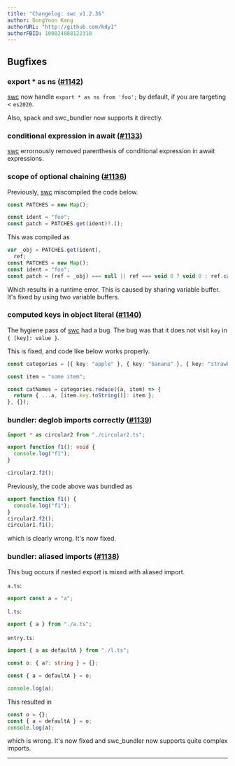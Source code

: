 ```yaml
---
title: "Changelog: swc v1.2.36"
author: DongYoon Kang
authorURL: "http://github.com/kdy1"
authorFBID: 100024888122318
---
```


## Bugfixes

### export \* as ns ([#1142](https://github.com/swc-project/swc/pull/1142))

[swc][] now handle `export * as ns from 'foo';` by default, if you are targeting < `es2020`.

Also, spack and swc_bundler now supports it directly.

### conditional expression in await ([#1133](https://github.com/swc-project/swc/issues/1133))

[swc][] errornously removed parenthesis of conditional expression in await expressions.

### scope of optional chaining ([#1136](https://github.com/swc-project/swc/issues/1136))

Previously, [swc][] miscompiled the code below.

```ts
const PATCHES = new Map();

const ident = "foo";
const patch = PATCHES.get(ident)?.();
```

This was compiled as

```js
var _obj = PATCHES.get(ident),
  ref;
const PATCHES = new Map();
const ident = "foo";
const patch = (ref = _obj) === null || ref === void 0 ? void 0 : ref.call(_obj);
```

Which results in a runtime error.
This is caused by sharing variable buffer.
It's fixed by using two variable buffers.

### computed keys in object literal ([#1140](https://github.com/swc-project/swc/issues/1140))

The hygiene pass of [swc][] had a bug. The bug was that it does not visit `key` in `{ [key]: value }`.

This is fixed, and code like below works properly.

```ts
const categories = [{ key: "apple" }, { key: "banana" }, { key: "strawberry" }];

const item = "some item";

const catNames = categories.reduce((a, item) => {
  return { ...a, [item.key.toString()]: item };
}, {});
```

### bundler: deglob imports correctly ([#1139](https://github.com/swc-project/swc/issues/1139))

```ts
import * as circular2 from "./circular2.ts";

export function f1(): void {
  console.log("f1");
}

circular2.f2();
```

Previously, the code above was bundled as

```js
export function f1() {
  console.log("f1");
}
circular2.f2();
circular1.f1();
```

which is clearly wrong. It's now fixed.

### bundler: aliased imports ([#1138](https://github.com/swc-project/swc/issues/1138))

This bug occurs if nested export is mixed with aliased import.

`a.ts`:

```ts
export const a = "a";
```

`l.ts`:

```ts
export { a } from "./a.ts";
```

`entry.ts`:

```ts
import { a as defaultA } from "./l.ts";

const o: { a?: string } = {};

const { a = defaultA } = o;

console.log(a);
```

This resulted in

```js
const o = {};
const { a = defaultA } = o;
console.log(a);
```

which is wrong. It's now fixed and swc_bundler now supports quite complex imports.

---

[swc]: https://swc.rs
